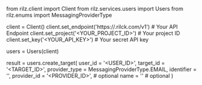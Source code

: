 from rilz.client import Client
from rilz.services.users import Users
from rilz.enums import MessagingProviderType

client = Client()
client.set_endpoint('https://<REGION>.rilck.com/v1') # Your API Endpoint
client.set_project('<YOUR_PROJECT_ID>') # Your project ID
client.set_key('<YOUR_API_KEY>') # Your secret API key

users = Users(client)

result = users.create_target(
    user_id = '<USER_ID>',
    target_id = '<TARGET_ID>',
    provider_type = MessagingProviderType.EMAIL,
    identifier = '<IDENTIFIER>',
    provider_id = '<PROVIDER_ID>', # optional
    name = '<NAME>' # optional
)
